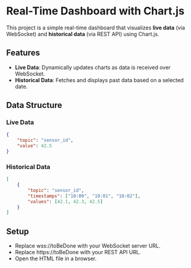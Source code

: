 # Real-Time Dashboard with Chart.js

This project is a simple real-time dashboard that visualizes **live data** (via WebSocket) and **historical data** (via REST API) using Chart.js.

## Features
- **Live Data**: Dynamically updates charts as data is received over WebSocket.
- **Historical Data**: Fetches and displays past data based on a selected date.

## Data Structure

### Live Data
```json
{
    "topic": "sensor_id",
    "value": 42.5
}
```

### Historical Data
```json
[
    {
        "topic": "sensor_id",
        "timestamps": ["10:00", "10:01", "10:02"],
        "values": [42.1, 42.3, 42.5]
    }
]
```
## Setup
* Replace wss://toBeDone with your WebSocket server URL.
* Replace https://toBeDone with your REST API URL.
* Open the HTML file in a browser.